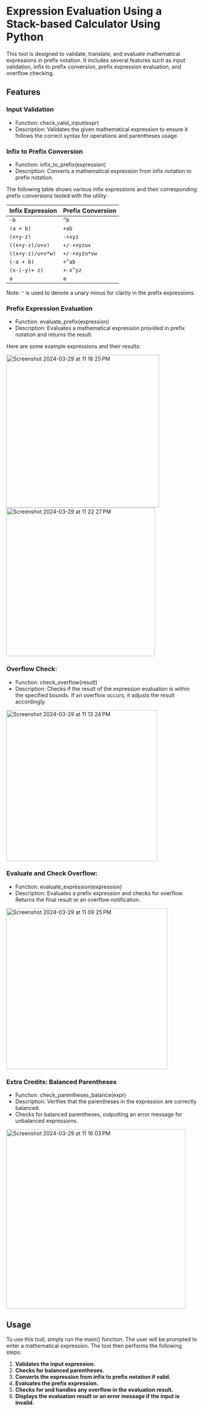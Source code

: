 # Expression Evaluation Using a Stack-based Calculator Using Python

This tool is designed to validate, translate, and evaluate mathematical expressions in prefix notation. It includes several features such as input validation, infix to prefix conversion, prefix expression evaluation, and overflow checking.

## Features
### Input Validation
- Function: check_valid_input(expr)
- Description: Validates the given mathematical expression to ensure it follows the correct syntax for operations and parentheses usage.

### Infix to Prefix Conversion
- Function: infix_to_prefix(expression)
- Description: Converts a mathematical expression from infix notation to prefix notation.

The following table shows various infix expressions and their corresponding prefix conversions tested with the utility:

| Infix Expression  | Prefix Conversion |
| ----------------- | ----------------- |
| `-b`              | `^b`              |
| `(a + b)`         | `+ab`             |
| `(x+y-z)`         | `-+xyz`           |
| `((x+y-z)/u+v)`   | `+/-+xyzuv`       |
| `((x+y-z)/u+v*w)` | `+/-+xyzu*vw`     |
| `(-a + b)`        | `+^ab`            |
| `(x-(-y)+ z)`     | `+-x^yz`          |
| `a`               | `a`               |

Note: `^` is used to denote a unary minus for clarity in the prefix expressions.

### Prefix Expression Evaluation
- Function: evaluate_prefix(expression)
- Description: Evaluates a mathematical expression provided in prefix notation and returns the result.

Here are some example expressions and their results:

<img width="403" alt="Screenshot 2024-03-29 at 11 18 25 PM" src="https://github.com/AileenDon/521_proj3/assets/120889846/0afd97c6-d942-4b2b-97b1-b4efad5bf811">
<img width="392" alt="Screenshot 2024-03-29 at 11 22 27 PM" src="https://github.com/AileenDon/521_proj3/assets/120889846/afdfa1b4-159e-4c8c-86df-8276ead9b9f1">

### Overflow Check:
- Function: check_overflow(result)
- Description: Checks if the result of the expression evaluation is within the specified bounds. If an overflow occurs, it adjusts the result accordingly.

<img width="398" alt="Screenshot 2024-03-29 at 11 13 24 PM" src="https://github.com/AileenDon/521_proj3/assets/120889846/f63f993c-355f-4908-86e3-78e16812d627">

### Evaluate and Check Overflow:
- Function: evaluate_expression(expression)
- Description: Evaluates a prefix expression and checks for overflow. Returns the final result or an overflow notification.
  
<img width="425" alt="Screenshot 2024-03-29 at 11 09 25 PM" src="https://github.com/AileenDon/521_proj3/assets/120889846/43c0fdf3-8670-486d-9299-397d667bf704">

### Extra Credits: Balanced Parentheses
- Function: check_parentheses_balance(expr)
- Description: Verifies that the parentheses in the expression are correctly balanced.
- Checks for balanced parentheses, outputting an error message for unbalanced expressions.

<img width="473" alt="Screenshot 2024-03-29 at 11 16 03 PM" src="https://github.com/AileenDon/521_proj3/assets/120889846/6897cead-c0f7-4d09-9359-45ac58003786">

## Usage
To use this tool, simply run the main() function. The user will be prompted to enter a mathematical expression. The tool then performs the following steps:

1. **Validates the input expression.**
2. **Checks for balanced parentheses.**
3. **Converts the expression from infix to prefix notation if valid.**
4. **Evaluates the prefix expression.**
5. **Checks for and handles any overflow in the evaluation result.**
6. **Displays the evaluation result or an error message if the input is invalid.**

